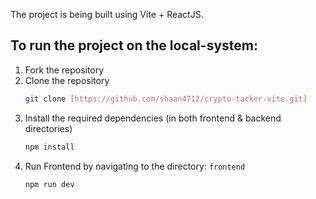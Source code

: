 The project is being built using Vite + ReactJS.

## To run the project on the local-system:

1. Fork the repository
2. Clone the repository
   ```sh
   git clone [https://github.com/shaan4712/crypto-tacker-vite.git]
   ```
3. Install the required dependencies (in both frontend & backend directories)
   ```sh
   npm install
   ```
4. Run Frontend by navigating to the directory: `frontend`
   ```sh
   npm run dev
   ```
